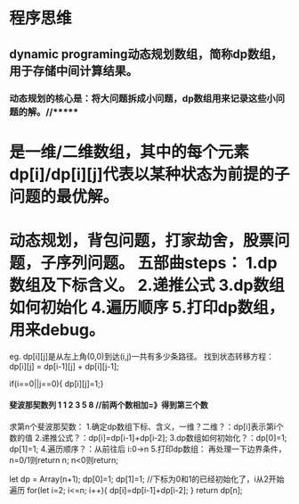 # 程序思维

## dynamic programing动态规划数组，简称dp数组，用于存储中间计算结果。
### 动态规划的核心是：将大问题拆成小问题，dp数组用来记录这些小问题的解。//***** 
是一维/二维数组，其中的每个元素dp[i]/dp[i][j]代表以某种状态为前提的子问题的最优解。
============================== 
动态规划，背包问题，打家劫舍，股票问题，子序列问题。
五部曲steps：
1.dp数组及下标含义。
2.递推公式
3.dp数组如何初始化
4.遍历顺序
5.打印dp数组，用来debug。
==============================  
eg. dp[i][j]是从左上角(0,0)到达(i,j)一共有多少条路径。
找到状态转移方程： dp[i][j] = dp[i-1][j] + dp[i][j-1];

if(i==0||j==0){ dp[i][j]=1;}


#### 斐波那契数列 1 1 2 3 5 8 //前两个数相加=》得到第三个数
求第n个斐波那契数：
1.确定dp数组下标、含义，一维？二维？：dp[i]表示第i个数的值
2.递推公式？：dp[i]=dp[i-1]+dp[i-2];
3.dp数组如何初始化？：dp[0]=1; dp[1]=1;
4.遍历顺序？：从前往后 i:0->n
5.打印dp数组：
再处理一下边界条件，n=0/1则return n; n<0则return;

let dp = Array(n+1);
dp[0]=1;
dp[1]=1;
//下标为0和1的已经初始化了，i从2开始遍历
for(let i=2; i<=n; i++){
    dp[i]=dp[i-1]+dp[i-2];
}
return dp[n];






